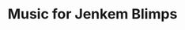---
published: true
title: 'Music for Jenkem Blimps'
collection: ailleurs
release_date: '2009-05-01 00:00:00'
image:
    user/pages/01.Emissions/ailleurs-15/ouiedire_ailleurs-15_cover-1.png: { name: ouiedire_ailleurs-15_cover-1.png, type: image/png, size: 273188, path: user/pages/01.Emissions/ailleurs-15/ouiedire_ailleurs-15_cover-1.png }
number: '15'
slug: ailleurs-15
taxonomy:
    dj: Ubunoir
    artist: {  }
playlists:
    - { title: null, tracks: {  } }
presentation: " This is a fresh set of enjoyable, cheerful songs coming from the hands of mr ubunoir, who compiled and mixed some of his recent top picks in the way that meets the ouiedire standards. It is both cheap and rich sounding electronics, it has some heavy-sampled parts and catchy synthlines as well ..plus a lot of beautiful singing too! If you want to listen to more of similar stuff in the classic play & tell manner (often with more chiptunes and psychodelic shit added), please check out the [ISTOTA SSACA](http://istotassaca.blogspot.com) podcast , which is also broadcasted in the polish [radio\\*sitka](http://sitka.pl/radio).\n\nSpecial thanx for voice contribution / music sharing: Lutek, Wojtek, Katapulto, Pere Dodudaboum, Gym & Tony\n\n<http://istotassaca.blogspot.com/>"
image_hd:
    user/pages/01.Emissions/ailleurs-15/ouiedire_ailleurs-15_cover_hd.png: { name: ouiedire_ailleurs-15_cover_hd.png, type: image/png, size: 273188, path: user/pages/01.Emissions/ailleurs-15/ouiedire_ailleurs-15_cover_hd.png }

---
